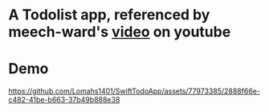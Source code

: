 # A Todolist app, referenced by meech-ward's [video](https://www.youtube.com/watch?v=prjjnxXBkpo&list=PL0X6fGhFFNTdrYtZQQ5_-5RZ-EhS76-ZK&index=14) on youtube
# Demo



https://github.com/Lomahs1401/SwiftTodoApp/assets/77973385/2888f66e-c482-41be-b663-37b49b888e38

